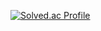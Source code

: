 [![Solved.ac Profile](http://mazassumnida.wtf/api/v2/generate_badge?boj=pjy980526)](https://solved.ac/pjy980526/)

